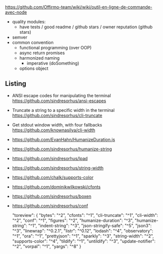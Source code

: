 https://github.com/Offirmo-team/wiki/wiki/outil-en-ligne-de-commande-avec-node

* quality modules:
  * have tests / good readme / github stars / owner reputation (github stars)
* semver
* common convention
  * functional programming (over OOP)
  * async return promises
  * harmonized naming
    * imperative (doSomething)
  * options object


## Listing
* ANSI escape codes for manipulating the terminal https://github.com/sindresorhus/ansi-escapes
* Truncate a string to a specific width in the terminal  https://github.com/sindresorhus/cli-truncate
* Get stdout window width, with four fallbacks https://github.com/knownasilya/cli-width
* https://github.com/EvanHahn/HumanizeDuration.js
* https://github.com/sindresorhus/humanize-string
* https://github.com/sindresorhus/lpad
* https://github.com/sindresorhus/string-width
* https://github.com/chalk/supports-color
* https://github.com/dominikwilkowski/cfonts
* https://github.com/sindresorhus/boxen
* https://github.com/sindresorhus/conf




	"toreview": {
		"bytes": "^2",
		"cfonts": "^1",
		"cli-truncate": "^1",
		"cli-width": "^2",
		"conf": "^1",
		"figures": "^2",
		"humanize-duration": "^3",
		"humanize-string": "^1",
		"indent-string": "^3",
		"json-stringify-safe": "^5",
		"json3": "^3",
		"linewrap": "^0.2.1",
		"listr": "^0.12",
		"lodash": "^4",
		"observatory": "^1",
		"ora": "^1",
		"prettyjson": "^1",
		"sparkly": "^3",
		"string-width": "^2",
		"supports-color": "^4",
		"tildify": "^1",
		"untildify": "^3",
		"update-notifier": "^2",
		"vorpal": "^1",
		"yargs": "^8"
	}
